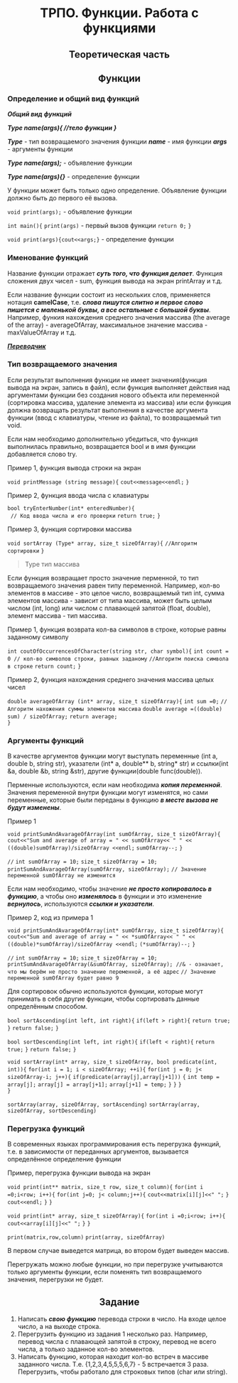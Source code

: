 <h1 align='center'>ТРПО. Функции. Работа с функциями</h1>

<h2 align='center'>Теоретическая часть</h2>

<h2 align='center'>Функции</h2>

### Определение и общий вид функций

***Общий вид функций***

***Type name(args){
    //тело функции
}***

***Type*** - тип возвращаемого значения функции
***name*** - имя функции
***args*** - аргументы функции

***Type name(args);*** - объявление функции

***Type name(args){}***  - определение функции

У функции может быть только одно определение.
Объявление функции должно быть до первого её вызова.

`void print(args);` - объявление функции

`int main(){`
    `print(args)`   - первый вызов функции
    `return 0;`
`}`

`void print(args){cout<<args;}` - определение функции

### Именование функций 

Название функции отражает ***суть того, что функция делает***. Функция сложения двух чисел - sum, функция вывода на экран printArray и т.д.

Если название функции состоит из нескольких слов, применяется нотация **camelCase**, т.е. ***слова пишутся слитно и первое слово пишется с маленькой буквы, а все остальные с большой буквы***. Например, функия нахождения среднего значения массива (the average of the array) - averageOfArray, максимальное значение массива - maxValueOfArray и т.д. 

***[Переводчик](https://www.google.com/search?q=%D0%BF%D0%B5%D1%80%D0%B5%D0%B2%D0%BE%D0%B4%D1%87%D0%B8%D0%BA&sxsrf=AOaemvK7FB0TWjlP173UllWQOM5iO_xaFw%3A1634667561885&ei=KQxvYd2KNen_7_UP88G74AM&ved=0ahUKEwidw-eai9fzAhXp_7sIHfPgDjwQ4dUDCA4&uact=5&oq=%D0%BF%D0%B5%D1%80%D0%B5%D0%B2%D0%BE%D0%B4%D1%87%D0%B8%D0%BA&gs_lcp=Cgdnd3Mtd2l6EAMyBwgjELADECcyBwgAEEcQsAMyBwgAEEcQsAMyBwgAEEcQsAMyBwgAEEcQsAMyBwgAEEcQsAMyBwgAEEcQsAMyBwgAEEcQsAMyBwgAEEcQsAMyBwgAELADEENKBAhBGABQAFgAYMzALmgBcAJ4AIABAIgBAJIBAJgBAMgBCrgBAcABAQ&sclient=gws-wiz)***


### Тип возвращаемого значения 

Если результат выполнения функции не имеет значения(функция вывода на экран, запись в файл), если функция выполняет действия над аргументами функции без создания нового объекта или переменной (сортировка массива, удаление элемента из массива) или если функция должна возвращать результат выполнения в качестве аргумента функции (ввод с клавиатуры, чтение из файла), то возвращаемый тип void. 

Если нам необходимо дополнительно убедиться, что функция выполнилась правильно, возвращается bool и в имя функции добавляется слово try.

Пример 1, функция вывода строки на экран

`void printMessage (string message){`
   `cout<<message<<endl;`
`}`


Пример 2, функция ввода числа с клавиатуры 

`bool tryEnterNumber(int* enteredNumber){`  
   ` // Код ввода числа и его проверки`
   `return true;`
`}`

Пример 3, функция сортировки массива

`void sortArray (Type* array, size_t sizeOfArray){`
    `//Алгоритм сортировки`
`}`

> Type тип массива

Если функция возвращает просто значение перменной, то тип возвращаемого значения равен типу переменной. Например, кол-во элементов в массиве - это целое число, возвращаемый тип int, сумма элементов массива - зависит от типа массива, может быть целым числом (int, long) или числом с плавающей запятой (float, double), элемент массива - тип массива.

Пример 1, функция возврата кол-ва символов в строке, которые равны заданному символу

`int coutOfOccurrencesOfCharacter(string str, char symbol){`
    `int count = 0 // кол-во символов строки, равных заданому`
    `//Алгоритм поиска символа в строке`
    `return count;`
`}`

Пример 2, функция нахождения среднего значения массива целых чисел 

`double averageOfArray (int* array, size_t sizeOfArray){`
    `int sum =0;`
    `//Алгоритм нахожения суммы элементов массива`
    `double average =((double) sum) / sizeOfArray;`
    `return average;`  
`}`

### Аргументы функций 

В качестве аргументов функции могут выступать переменные (int a, double b, string str), указатели (int* a, double** b, string* str) и ссылки(int &a, double &b, string &str), другие функции(double func(double)). 

Перменные используются, если нам необходима ***копия переменной***. Значения переменной внутри функции могут изменятся, но сами переменные, которые были переданы в функцию ***в месте вызова не будут изменены***. 

Пример 1

`void printSumAndAvarageOfArray(int sumOfArray, size_t sizeOfArray){`
    `cout<<"Sum and average of array = " << sumOfArray<< " " << ((double)sumOfArray)/sizeOfArray <<endl;`
    `sumOfArray--;`
`}`


`//`
`int sumOfArray = 10;`
`size_t sizeOfArray = 10;`
`printSumAndAvarageOfArray(sumOfArray, sizeOfArray);`
`// Значение переменной sumOfArray не изменится`

Если нам необходимо, чтобы значение ***не просто копировалось в функцию***, а чтобы оно ***изменялось*** в функции и это изменение ***вернулось***, используются ***ссылки и указатели***. 

Пример 2, код из примера 1


`void printSumAndAvarageOfArray(int* sumOfArray, size_t sizeOfArray){`
    `cout<<"Sum and average of array = " << *sumOfArray<< " " << ((double)*sumOfArray)/sizeOfArray <<endl;`
    `(*sumOfArray)--;`
`}`


`//`
`int sumOfArray = 10;`
`size_t sizeOfArray = 10;`
`printSumAndAvarageOfArray(&sumOfArray, sizeOfArray); //& - означает, что мы берём не просто значение переменной, а её адрес` 
`// Значение переменной sumOfArray будет равно 9`

Для сортировок обычно используются функции, которые могут принимать в себя другие функции, чтобы сортировать данные определённым способом.

`bool sortAscending(int left, int right){`
    `if(left > right){`
        `return true;`
    `}`
    `return false;`
`}`

`bool sortDescending(int left, int right){`
    `if(left < right){`
        `return true;`
    `}`
    `return false;`
`}`

`void sortArray(int* array, size_t sizeOfArray, bool predicate(int, int)){`
    `for(int i = 1; i < sizeOfArray; ++i){`
	    `for(int j = 0; j< sizeOfArray-i; j++){`
		    `if(predicate(array[j],array[j+1]))`
		    `{`
			`int temp = array[j];`
			`array[j] = array[j+1];`
			`array[j+1] = temp;`
		    `}`
	    `}`
    `}`   
`}`

`sortArray(array, sizeOfArray, sortAscending)`
`sortArray(array, sizeOfArray, sortDescending)`

### Перегрузка функций 

В современных языках программирования есть перегрузка функций, т.е. в зависимости от переданных аргументов, вызывается определённое определение функции

Пример, перегрузка функции вывода на экран

`void print(int** matrix, size_t row, size_t column){`
    `for(int i =0;i<row; i++){`
        `for(int j=0; j< column;j++){`
            `cout<<matrix[i][j]<<" ";`
        `}`
        `cout<<endl;`
    `}`
`}`

`void print(int* array, size_t sizeOfArray){`
    `for(int i =0;i<row; i++){`
        `cout<<array[i][j]<<" ";`
    `}`
`}`

`print(matrix,row,column)`
`print(array, sizeOfArray)`

В первом случае выведется матрица, во втором будет выведен массив.

Перегружать можно любые функции, но при перегрузке учитываются только аргументы функции, если поменять тип возвращаемого значения, перегрузки не будет. 

<h2 align='center'>Задание</h2>

1. Написать ***свою функцию*** перевода строки в число. На входе целое число, а на выходе строка.
2. Перегрузить функцию из задания 1 несколько раз. Например, перевод числа с плавающей запятой в строку, перевод не всего числа, а только заданное кол-во элементов.
3. Написать функцию, которая находит кол-во встреч в массиве заданного числа. Т.е. {1,2,3,4,5,5,5,6,7} - 5 встречается 3 раза. Перегрузить, чтобы работало для строковых типов (char или string).


